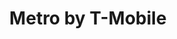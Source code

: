 ---
title: "Metro by T-Mobile"
url: /phoenix/metro-by-t-mobile-west-camelback-road/
shop: mobile phone
---